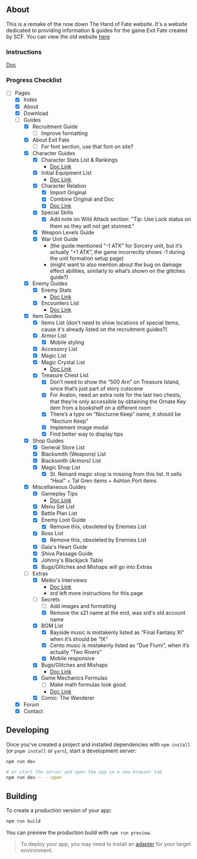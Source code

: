 ## About
This is a remake of the now down The Hand of Fate website. It's a website dedicated to providing information & guides for the game Exit Fate created by SCF. You can view the old website [here](https://web.archive.org/web/20170802024940/http://exitfate.webs.com/index.htm)

### Instructions
[Doc](https://docs.google.com/document/d/1eDxnn6AaU0mFWePfqdkS4Z7PFHT39Wv5yrANILTcMKQ/edit)

### Progress Checklist
- [ ] Pages
  - [x] Index
  - [x] About
  - [x] Download
  - [ ] Guides
    - [x] Recruitment Guide
      - [ ] Improve formatting
    - [x] About Exit Fate
      - [ ] For font section, use that font on site?
    - [x] Character Guides
      - [x] Character Stats List & Rankings
        - [Doc Link](https://docs.google.com/spreadsheets/d/10S3wSmxsoxyIEIabitGac4cjVPrQN4rho-GuIPZu470/edit?usp=sharing)
      - [x] Initial Equipment List
        - [Doc Link](https://docs.google.com/spreadsheets/d/1-iiSSKP0zHPA5MxRidliDYlkCLEJRHC2cpt4vFfzJw8/edit?usp=sharing)
      - [x] Character Relation
        - [x] Import Original
        - [x] Combine Original and Doc
        - [x] [Doc Link](https://docs.google.com/spreadsheets/d/1jN2dahf9XiaYF9W0wR5Cs0TOweGkJQ14GioAbzzZZwo/edit?usp=sharing)
      - [x] Special Skills
        - [x] Add note on Wild Attack section: "Tip: Use Lock status on them so they will not get stunned."
      - [x] Weapon Levels Guide
      - [x] War Unit Guide
        - (the guide mentioned “-1 ATK” for Sorcery unit, but it’s actually “+1 ATK”, the game incorrectly shows -1 during the unit formation setup page)
        - (might want to also mention about the bug on damage effect abilities, similarly to what’s shown on the glitches guide?)
    - [x] Enemy Guides
      - [x] Enemy Stats
        - [Doc Link](https://docs.google.com/spreadsheets/d/1jqfsGbik-WP9kBdr57AOiN6HAvRigJ1W94Apezeppvg/edit?usp=sharing)
      - [x] Encounters List
        - [Doc Link](https://docs.google.com/document/d/1iQFxU6j2krs8LQ_as9YlnTbU-n8wddUvEWZfIYGMp6g/edit?usp=sharing)
    - [x] Item Guides
      - [x] Items List (don't need to show locations of special items, cause it's already listed on the recruitment guides?)
      - [x] Armor List
        - [x] Mobile styling
      - [x] Accessory List
      - [x] Magic List
      - [x] Magic Crystal List
        - [Doc Link](https://docs.google.com/document/d/1VrYarRlOR5G0cv853L-S5BDgXyjPfrrCGlfyysjMoIg/edit?usp=sharing)
      - [x] Treasure Chest List
        - [x] Don’t need to show the “500 Arn” on Treasure Island, since that’s just part of story cutscene
        - [x] For Avalon, need an extra note for the last two chests, that they’re only accessible by obtaining the Ornate Key item from a bookshelf on a different room
        - [x] There’s a typo on “Nocturne Keep” name, it should be “Nocturn Keep”
        - [x] Implement image modal
        - [x] Find better way to display tips
    - [x] Shop Guides
      - [x] General Store List
      - [x] Blacksmith (Weapons) List
      - [x] Blacksmith (Armors) List
      - [x] Magic Shop List
        - [x] St. Reinard magic shop is missing from this list. It sells “Heal” + Tal Gren items + Ashton Port items
    - [x] Miscellaneous Guides
      - [x] Gameplay Tips
        - [Doc Link](https://docs.google.com/document/d/1miT-mg7vmI-H2t-K8yAK0rIaY3z1oOoyL1P0f8-TVpc/edit?usp=sharing)
      - [x] Menu Set List
      - [x] Battle Plan List
      - [x] Enemy Loot Guide
        - [x] Remove this, obsoleted by Enemies List
      - [x] Boss List
        - [x] Remove this, obsoleted by Enemies List
      - [x] Gaia's Heart Guide
      - [x] Shiva Passage Guide
      - [x] Johnny's Blackjack Table
      - [x] Bugs/Glitches and Mishaps will go into Extras
    - [ ] Extras
      - [x] Meiko's Interviews
        - [Doc Link](https://docs.google.com/document/d/1jhBzmHvvOIau-0_Il2jntIN0lZEFnjHcnBHL3ptSJFQ/edit?usp=sharing)
        - srd left more instructions for this page
      - [ ] Secrets
        - [ ] Add images and formatting
        - [x] Remove the s21 name at the end, was srd's old account name
      - [x] BGM List
        - [x] Bayside music is mistakenly listed as “Final Fantasy XI” when it’s should be “IX”
        - [x] Cento music is mistakenly listed as “Due Fiumi”, when it’s actually “Two Rivers”
        - [x] Mobile responsive
      - [x] Bugs/Glitches and Mishaps
        - [Doc Link](https://docs.google.com/document/d/11shq2RivooaDxLwwdNfgaxng2JzfaLLT91S3h5MnuT0/edit?usp=sharing)
      - [x] Game Mechanics Formulas
        - [ ] Make math formulas look good.
        - [Doc Link](https://docs.google.com/document/d/1E5Bd5KcVg8OTjkW-Fr4lI4MPqLQ6QiuHFqVryonAEeE/edit?usp=sharing)
      - [x] Comic: The Wanderer
  - [x] Forum
  - [x] Contact

## Developing

Once you've created a project and installed dependencies with `npm install` (or `pnpm install` or `yarn`), start a development server:

```bash
npm run dev

# or start the server and open the app in a new browser tab
npm run dev -- --open
```

## Building

To create a production version of your app:

```bash
npm run build
```

You can preview the production build with `npm run preview`.

> To deploy your app, you may need to install an [adapter](https://kit.svelte.dev/docs/adapters) for your target environment.
